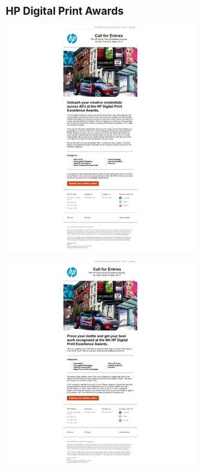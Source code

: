 # HP Digital Print Awards

![Launch eDM](https://github.com/gbjack/HP-Digital-Print-Awards/blob/master/images/screenshot.png)

![Reminder eDM](https://github.com/gbjack/HP-Digital-Print-Awards/blob/master/images/screenshot-reminder.png)

